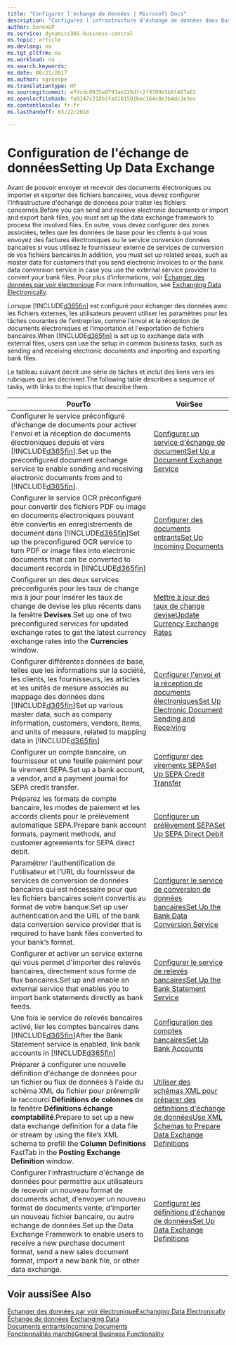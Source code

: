 ```yaml
---
title: "Configurer l'échange de données | Microsoft Docs"
description: "Configurez l'infrastructure d'échange de données dans Business Central."
author: SorenGP
ms.service: dynamics365-business-central
ms.topic: article
ms.devlang: na
ms.tgt_pltfrm: na
ms.workload: na
ms.search.keywords: 
ms.date: 08/21/2017
ms.author: sgroespe
ms.translationtype: HT
ms.sourcegitcommit: e7dcdc0935a8793ae226dfc2f9709b5b8f487a62
ms.openlocfilehash: fa9147c218b3fad101501bec164c8e3b4dc3e3ec
ms.contentlocale: fr-fr
ms.lasthandoff: 03/22/2018

---
```

# <a name="setting-up-data-exchange"></a><span data-ttu-id="7f86a-103">Configuration de l'échange de données</span><span class="sxs-lookup"><span data-stu-id="7f86a-103">Setting Up Data Exchange</span></span>
<span data-ttu-id="7f86a-104">Avant de pouvoir envoyer et recevoir des documents électroniques ou importer et exporter des fichiers bancaires, vous devez configurer l'infrastructure d'échange de données pour traiter les fichiers concernés.</span><span class="sxs-lookup"><span data-stu-id="7f86a-104">Before you can send and receive electronic documents or import and export bank files, you must set up the data exchange framework to process the involved files.</span></span> <span data-ttu-id="7f86a-105">En outre, vous devez configurer des zones associées, telles que les données de base pour les clients à qui vous envoyez des factures électroniques ou le service conversion données bancaires si vous utilisez le fournisseur externe de services de conversion de vos fichiers bancaires.</span><span class="sxs-lookup"><span data-stu-id="7f86a-105">In addition, you must set up related areas, such as master data for customers that you send electronic invoices to or the bank data conversion service in case you use the external service provider to convert your bank files.</span></span> <span data-ttu-id="7f86a-106">Pour plus d'informations, voir [Échanger des données par voir électronique](across-data-exchange.md).</span><span class="sxs-lookup"><span data-stu-id="7f86a-106">For more information, see [Exchanging Data Electronically](across-data-exchange.md).</span></span>  

 <span data-ttu-id="7f86a-107">Lorsque [!INCLUDE[d365fin](includes/d365fin_md.md)] est configuré pour échanger des données avec les fichiers externes, les utilisateurs peuvent utiliser les paramètres pour les tâches courantes de l'entreprise, comme l'envoi et la réception de documents électroniques et l'importation et l'exportation de fichiers bancaires.</span><span class="sxs-lookup"><span data-stu-id="7f86a-107">When [!INCLUDE[d365fin](includes/d365fin_md.md)] is set up to exchange data with external files, users can use the setup in common business tasks, such as sending and receiving electronic documents and importing and exporting bank files.</span></span>  

 <span data-ttu-id="7f86a-108">Le tableau suivant décrit une série de tâches et inclut des liens vers les rubriques qui les décrivent.</span><span class="sxs-lookup"><span data-stu-id="7f86a-108">The following table describes a sequence of tasks, with links to the topics that describe them.</span></span>  

|<span data-ttu-id="7f86a-109">**Pour**</span><span class="sxs-lookup"><span data-stu-id="7f86a-109">**To**</span></span>|<span data-ttu-id="7f86a-110">**Voir**</span><span class="sxs-lookup"><span data-stu-id="7f86a-110">**See**</span></span>|  
|------------|-------------|  
|<span data-ttu-id="7f86a-111">Configurer le service préconfiguré d'échange de documents pour activer l'envoi et la réception de documents électroniques depuis et vers [!INCLUDE[d365fin](includes/d365fin_md.md)].</span><span class="sxs-lookup"><span data-stu-id="7f86a-111">Set up the preconfigured document exchange service to enable sending and receiving electronic documents from and to [!INCLUDE[d365fin](includes/d365fin_md.md)].</span></span>|[<span data-ttu-id="7f86a-112">Configurer un service d'échange de document</span><span class="sxs-lookup"><span data-stu-id="7f86a-112">Set Up a Document Exchange Service</span></span>](across-how-to-set-up-a-document-exchange-service.md)|  
|<span data-ttu-id="7f86a-113">Configurer le service OCR préconfiguré pour convertir des fichiers PDF ou image en documents électroniques pouvant être convertis en enregistrements de document dans [!INCLUDE[d365fin](includes/d365fin_md.md)]</span><span class="sxs-lookup"><span data-stu-id="7f86a-113">Set up the preconfigured OCR service to turn PDF or image files into electronic documents that can be converted to document records in [!INCLUDE[d365fin](includes/d365fin_md.md)]</span></span>|[<span data-ttu-id="7f86a-114">Configurer des documents entrants</span><span class="sxs-lookup"><span data-stu-id="7f86a-114">Set Up Incoming Documents</span></span>](across-how-setup-income-documents.md)|  
|<span data-ttu-id="7f86a-115">Configurer un des deux services préconfigurés pour les taux de change mis à jour pour insérer les taux de change de devise les plus récents dans la fenêtre **Devises**.</span><span class="sxs-lookup"><span data-stu-id="7f86a-115">Set up one of two preconfigured services for updated exchange rates to get the latest currency exchange rates into the **Currencies** window.</span></span>|[<span data-ttu-id="7f86a-116">Mettre à jour des taux de change devise</span><span class="sxs-lookup"><span data-stu-id="7f86a-116">Update Currency Exchange Rates</span></span>](finance-how-update-currencies.md)|  
|<span data-ttu-id="7f86a-117">Configurer différentes données de base, telles que les informations sur la société, les clients, les fournisseurs, les articles et les unités de mesure associés au mappage des données dans [!INCLUDE[d365fin](includes/d365fin_md.md)]</span><span class="sxs-lookup"><span data-stu-id="7f86a-117">Set up various master data, such as company information, customers, vendors, items, and units of measure, related to mapping data in [!INCLUDE[d365fin](includes/d365fin_md.md)]</span></span>|[<span data-ttu-id="7f86a-118">Configurer l'envoi et la réception de documents électroniques</span><span class="sxs-lookup"><span data-stu-id="7f86a-118">Set Up Electronic Document Sending and Receiving</span></span>](across-how-to-set-up-electronic-document-sending-and-receiving.md)|  
|<span data-ttu-id="7f86a-119">Configurer un compte bancaire, un fournisseur et une feuille paiement pour le virement SEPA.</span><span class="sxs-lookup"><span data-stu-id="7f86a-119">Set up a bank account, a vendor, and a payment journal for SEPA credit transfer.</span></span>|[<span data-ttu-id="7f86a-120">Configurer des virements SEPA</span><span class="sxs-lookup"><span data-stu-id="7f86a-120">Set Up SEPA Credit Transfer</span></span>](finance-how-to-set-up-sepa-credit-transfer.md)|  
|<span data-ttu-id="7f86a-121">Préparez les formats de compte bancaire, les modes de paiement et les accords clients pour le prélèvement automatique SEPA.</span><span class="sxs-lookup"><span data-stu-id="7f86a-121">Prepare bank account formats, payment methods, and customer agreements for SEPA direct debit.</span></span>|[<span data-ttu-id="7f86a-122">Configurer un prélèvement SEPA</span><span class="sxs-lookup"><span data-stu-id="7f86a-122">Set Up SEPA Direct Debit</span></span>](finance-how-to-set-up-sepa-direct-debit.md)|  
|<span data-ttu-id="7f86a-123">Paramétrer l'authentification de l'utilisateur et l'URL du fournisseur de services de conversion de données bancaires qui est nécessaire pour que les fichiers bancaires soient convertis au format de votre banque.</span><span class="sxs-lookup"><span data-stu-id="7f86a-123">Set up user authentication and the URL of the bank data conversion service provider that is required to have bank files converted to your bank’s format.</span></span>|[<span data-ttu-id="7f86a-124">Configurer le service de conversion de données bancaires</span><span class="sxs-lookup"><span data-stu-id="7f86a-124">Set Up the Bank Data Conversion Service</span></span>](bank-how-setup-bank-data-conversion-service.md)|  
|<span data-ttu-id="7f86a-125">Configurer et activer un service externe qui vous permet d'importer des relevés bancaires, directement sous forme de flux bancaires.</span><span class="sxs-lookup"><span data-stu-id="7f86a-125">Set up and enable an external service that enables you to import bank statements directly as bank feeds.</span></span>|[<span data-ttu-id="7f86a-126">Configurer le service de relevés bancaires</span><span class="sxs-lookup"><span data-stu-id="7f86a-126">Set Up the Bank Statement Service</span></span>](bank-how-setup-bank-statement-service.md)|  
|<span data-ttu-id="7f86a-127">Une fois le service de relevés bancaires activé, lier les comptes bancaires dans [!INCLUDE[d365fin](includes/d365fin_md.md)]</span><span class="sxs-lookup"><span data-stu-id="7f86a-127">After the Bank Statement service is enabled, link bank accounts in [!INCLUDE[d365fin](includes/d365fin_md.md)]</span></span>|[<span data-ttu-id="7f86a-128">Configuration des comptes bancaires</span><span class="sxs-lookup"><span data-stu-id="7f86a-128">Set Up Bank Accounts</span></span>](bank-how-setup-bank-accounts.md)|  
|<span data-ttu-id="7f86a-129">Préparer à configurer une nouvelle définition d'échange de données pour un fichier ou flux de données à l'aide du schéma XML du fichier pour préremplir le raccourci **Définitions de colonnes** de la fenêtre **Définitions échange comptabilité**.</span><span class="sxs-lookup"><span data-stu-id="7f86a-129">Prepare to set up a new data exchange definition for a data file or stream by using the file’s XML schema to prefill the **Column Definitions** FastTab in the **Posting Exchange Definition** window.</span></span>|[<span data-ttu-id="7f86a-130">Utiliser des schémas XML pour préparer des définitions d'échange de données</span><span class="sxs-lookup"><span data-stu-id="7f86a-130">Use XML Schemas to Prepare Data Exchange Definitions</span></span>](across-how-to-use-xml-schemas-to-prepare-data-exchange-definitions.md)|  
|<span data-ttu-id="7f86a-131">Configurer l'infrastructure d'échange de données pour permettre aux utilisateurs de recevoir un nouveau format de documents achat, d'envoyer un nouveau format de documents vente, d'importer un nouveau fichier bancaire, ou autre échange de données.</span><span class="sxs-lookup"><span data-stu-id="7f86a-131">Set up the Data Exchange Framework to enable users to receive a new purchase document format, send a new sales document format, import a new bank file, or other data exchange.</span></span>|[<span data-ttu-id="7f86a-132">Configurer les définitions d'échange de données</span><span class="sxs-lookup"><span data-stu-id="7f86a-132">Set Up Data Exchange Definitions</span></span>](across-how-to-set-up-data-exchange-definitions.md)|  

## <a name="see-also"></a><span data-ttu-id="7f86a-133">Voir aussi</span><span class="sxs-lookup"><span data-stu-id="7f86a-133">See Also</span></span>  
[<span data-ttu-id="7f86a-134">Échanger des données par voir électronique</span><span class="sxs-lookup"><span data-stu-id="7f86a-134">Exchanging Data Electronically</span></span>](across-data-exchange.md)  
<span data-ttu-id="7f86a-135">[Échange de données](across-exchange-data.md) </span><span class="sxs-lookup"><span data-stu-id="7f86a-135">[Exchanging Data](across-exchange-data.md) </span></span>  
[<span data-ttu-id="7f86a-136">Documents entrants</span><span class="sxs-lookup"><span data-stu-id="7f86a-136">Incoming Documents</span></span>](across-income-documents.md)  
[<span data-ttu-id="7f86a-137">Fonctionnalités marché</span><span class="sxs-lookup"><span data-stu-id="7f86a-137">General Business Functionality</span></span>](ui-across-business-areas.md)  

